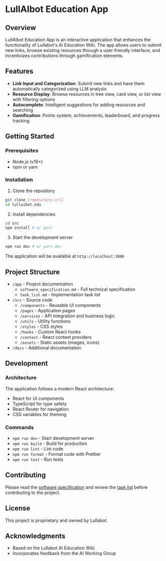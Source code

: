 # LullAIbot Education App

## Overview

LullAIbot Education App is an interactive application that enhances the functionality of Lullabot's AI Education Wiki. The app allows users to submit new links, browse existing resources through a user-friendly interface, and incentivizes contributions through gamification elements.

## Features

- **Link Input and Categorization**: Submit new links and have them automatically categorized using LLM analysis
- **Resource Display**: Browse resources in tree view, card view, or list view with filtering options
- **Autocomplete**: Intelligent suggestions for adding resources and searching
- **Gamification**: Points system, achievements, leaderboard, and progress tracking

## Getting Started

### Prerequisites

- Node.js (v16+)
- npm or yarn

### Installation

1. Clone the repository
```bash
git clone [repository-url]
cd lullaibot.edu
```

2. Install dependencies
```bash
cd src
npm install # or yarn
```

3. Start the development server
```bash
npm run dev # or yarn dev
```

The application will be available at `http://localhost:3000`

## Project Structure

- `/app` - Project documentation
  - `software_specification.md` - Full technical specification
  - `task_list.md` - Implementation task list
- `/src` - Source code
  - `/components` - Reusable UI components
  - `/pages` - Application pages
  - `/services` - API integration and business logic
  - `/utils` - Utility functions
  - `/styles` - CSS styles
  - `/hooks` - Custom React hooks
  - `/context` - React context providers
  - `/assets` - Static assets (images, icons)
- `/docs` - Additional documentation

## Development

### Architecture

The application follows a modern React architecture:

- React for UI components
- TypeScript for type safety
- React Router for navigation
- CSS variables for theming

### Commands

- `npm run dev` - Start development server
- `npm run build` - Build for production
- `npm run lint` - Lint code
- `npm run format` - Format code with Prettier
- `npm run test` - Run tests

## Contributing

Please read the [software specification](app/software_specification.md) and review the [task list](app/task_list.md) before contributing to the project.

## License

This project is proprietary and owned by Lullabot.

## Acknowledgments

- Based on the Lullabot AI Education Wiki
- Incorporates feedback from the AI Working Group 